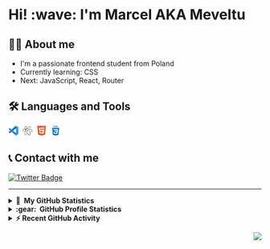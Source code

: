 <h1>Hi! :wave: I'm Marcel AKA Meveltu</h1>

## :man_technologist: About me
- I'm a passionate frontend student from Poland
- Currently learning: CSS
- Next: JavaScript, React, Router

## :hammer_and_wrench: Languages and Tools

  <img src="https://github.com/devicons/devicon/blob/master/icons/vscode/vscode-original.svg" title="vscode" alt="vscode" width="20" height="20"/>&nbsp;
  <img src="https://github.com/devicons/devicon/blob/master/icons/atom/atom-original.svg" title="atom" alt="atom" width="20" height="20"/>&nbsp;
  <img src="https://github.com/devicons/devicon/blob/master/icons/html5/html5-original.svg" title="HTML5" alt="HTML" width="20" height="20"/>&nbsp;
  <img src="https://github.com/devicons/devicon/blob/master/icons/css3/css3-plain-wordmark.svg"  title="CSS3" alt="CSS" width="20" height="20"/>&nbsp;

## :telephone_receiver: Contact with me
<div id="badges">
  <a href="https://twitter.com/Meveltu">
    <img src="https://img.shields.io/badge/Twitter-blue?style=for-the-badge&logo=twitter&logoColor=white" alt="Twitter Badge"/><br>
  </a>
</div>

---

<details>
  <summary><b>🔷 &nbsp;My GitHub Statistics</b></summary>
        <img src="https://github-readme-streak-stats.herokuapp.com/?user=Meveltu&hide_border=true&theme=dark"/>
        <img src="https://github-readme-stats.vercel.app/api/top-langs/?username=Meveltu&hide=html&hide_title=true&hide_border=true&layout=compact&langs_count=8&theme=dark"/>
</details>

<details>
  <summary><b>:gear: &nbsp;GitHub Profile Statistics</b></summary>
        <img src="https://github-readme-stats.vercel.app/api?username=Meveltu&hide_title=true&hide_border=true&show_icons=true&include_all_commits=true&theme=dark"/> 
</details>

<details>
  <summary><b>⚡ Recent GitHub Activity</b></summary>
   <a href="https://github.com/Meveltu"><img alt="Meveltu's Activity Graph" src="https://activity-graph.herokuapp.com/graph?username=Meveltu&custom_title=Meveltu's%20Contribution%20Graph&theme=react-dark" /></a>
</details>

<p align="right">
<img src="https://komarev.com/ghpvc/?username=Meveltua&style=plastic&label=Views"><img>
</p>
